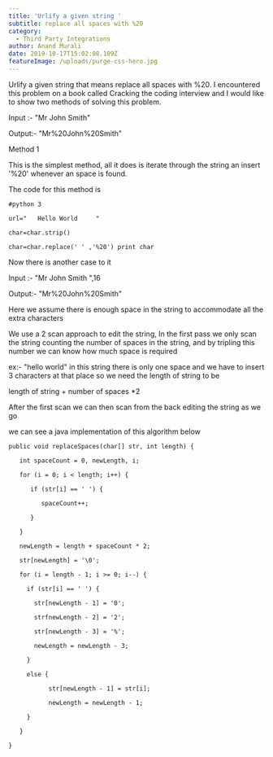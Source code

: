 ```yaml
---
title: 'Urlify a given string '
subtitle: replace all spaces with %20
category:
  - Third Party Integrations
author: Anand Murali
date: 2019-10-17T15:02:08.109Z
featureImage: /uploads/purge-css-hero.jpg
---
```



Urlify a given string that means replace all spaces with %20. I encountered this problem on a book called Cracking the coding interview and I would like to show two methods of solving this problem.





Input :- "Mr John Smith"





Output:-  "Mr%20John%20Smith"





Method 1





This is the simplest method, all it does is iterate through the string an insert '%20' whenever an space is found.



The code for this method is 



```
#python 3
```

```
url="   Hello World     "
```

```
char=char.strip()
```

```
char=char.replace(' ' ,'%20') print char 
```



Now there is another case to it







Input :- "Mr John Smith   ",16





Output:-  "Mr%20John%20Smith"





Here we assume there is enough space in the string to accommodate all the extra characters





We use a 2 scan approach to edit the string, In the first pass we only scan the string counting the number of spaces in the string, and by tripling this number we can know how much space is required





ex:-  "hello world" in this string there is only one space and we have to insert 3 characters at that place so we need the length of string to be





length of string + number of spaces *2 







After the first scan we can then scan from the back editing the string as we go



we can see a java implementation of this algorithm below





```
public void replaceSpaces(char[] str, int length) {
```

```
   int spaceCount = 0, newLength, i;
```

```
   for (i = 0; i < length; i++) {
```

```
      if (str[i] == ' ') {
```

```
         spaceCount++;
```

```
      }
```

```
   }
```

```
   newLength = length + spaceCount * 2;
```

```
   str[newLength] = '\0';
```

```
   for (i = length - 1; i >= 0; i--) {
```

```
     if (str[i] == ' ') {
```

```
       str[newLength - 1] = '0';
```

```
       strfnewLength - 2] = '2';
```

```
       str[newLength - 3] = '%';
```

```
       newLength = newLength - 3;
```

```
     }
```

```
     else {
```

```
           str[newLength - 1] = str[i];
```

```
           newLength = newLength - 1;
```

```
     }
```

```
   }
```

```
}
```

```

```
